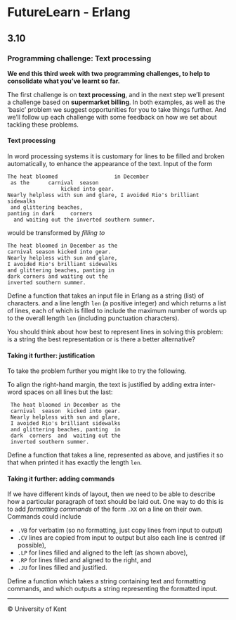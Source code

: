 # FutureLearn - Erlang

## 3.10

### Programming challenge: Text processing

**We end this third week with two programming challenges, to help to consolidate what you’ve learnt so far.**

The first challenge is on **text processing**, and in the next step we’ll present a challenge based on **supermarket billing**. In both examples, as well as the ‘basic’ problem we suggest opportunities for you to take things further. And we’ll follow up each challenge with some feedback on how we set about tackling these problems.

#### Text processing

In word processing systems it is customary for lines to be filled and broken automatically, to enhance the appearance of the text. Input of the form

```text
The heat bloomed                  in December
 as the      carnival  season
                 kicked into gear.
Nearly helpless with sun and glare, I avoided Rio's brilliant
sidewalks
 and glittering beaches,
panting in dark     corners
  and waiting out the inverted southern summer.
```

would be transformed by *filling to*

```text
The heat bloomed in December as the
carnival season kicked into gear.
Nearly helpless with sun and glare,
I avoided Rio's brilliant sidewalks
and glittering beaches, panting in
dark corners and waiting out the
inverted southern summer.
```

Define a function that takes an input file in Erlang as a string (list) of characters. and a line length `len` (a positive integer) and which returns a list of lines, each of which is filled to include the maximum number of words up to the overall length `len` (including punctuation characters).

You should think about how best to represent lines in solving this problem: is a string the best representation or is there a better alternative?

#### Taking it further: justification

To take the problem further you might like to try the following.

To align the right-hand margin, the text is justified by adding extra inter-word spaces on all lines but the last:

```text
 The heat bloomed in December as the
 carnival  season  kicked into gear.
 Nearly helpless with sun and glare,
 I avoided Rio's brilliant sidewalks
 and glittering beaches, panting  in
 dark  corners  and  waiting out the
 inverted southern summer.
```

Define a function that takes a line, represented as above, and justifies it so that when printed it has exactly the length `len`.

#### Taking it further: adding commands

If we have different kinds of layout, then we need to be able to describe how a particular paragraph of text should be laid out. One way to do this is to add *formatting commands* of the form `.XX` on a line on their own. Commands could include

+ `.VB` for verbatim (so no formatting, just copy lines from input to output)
+ `.CV` lines are copied from input to output but also each line is centred (if possible),
+ `.LP` for lines filled and aligned to the left (as shown above),
+ `.RP` for lines filled and aligned to the right, and
+ `.JU` for lines filled and justified.

Define a function which takes a string containing text and formatting commands, and which outputs a string representing the formatted input.

---

© University of Kent
